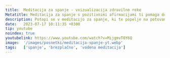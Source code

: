 ```yaml
---
title:  Meditacija za spanje - vxizualizacija zdravilne reke
Metatitle: Meditacija za spanje s pozitivnimi afirmacijami ti pomaga do sprostitve, povečane samozavesti in boljši stik s samim seboj.
description: Potopi se v meditacijo za spanje, ki te popelje na potovanje skozi vizualizacijo zdravilne reke. Meditacija je namenjena sproščanju in umirjanju uma. V meditaciji lebdiš na površini reke, ki ti daje občutek varnosti. Med potovanjem sprejemaš svoja čustva in se osredotočaš na dihanje.
date:   2023-07-17 10:11:35 +0300
tip: youtube
noindex: true
youtubelink: https://www.youtube.com/watch?v=MijgmvT0Y6Q
image:  '/images/posnetki/meditacija-spanje-yt.webp'
tags:   ['spanje', 'brezplačno', 'vodena meditacija']
---
```


